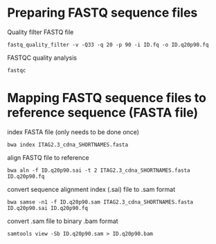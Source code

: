 # Preparing FASTQ sequence files

Quality filter FASTQ file

    fastq_quality_filter -v -Q33 -q 20 -p 90 -i ID.fq -o ID.q20p90.fq

FASTQC quality analysis

    fastqc

# Mapping FASTQ sequence files to reference sequence (FASTA file)

index FASTA file (only needs to be done once)

    bwa index ITAG2.3_cdna_SHORTNAMES.fasta

align FASTQ file to reference

    bwa aln -f ID.q20p90.sai -t 2 ITAG2.3_cdna_SHORTNAMES.fasta ID.q20p90.fq

convert sequence alignment index (.sai) file to .sam format

    bwa samse -n1 -f ID.q20p90.sam ITAG2.3_cdna_SHORTNAMES.fasta ID.q20p90.sai ID.q20p90.fq

convert .sam file to binary .bam format

    samtools view -Sb ID.q20p90.sam > ID.q20p90.bam

